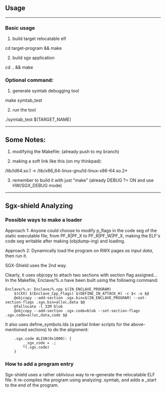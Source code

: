 ## Usage

***

### Basic usage

1. build target relocatable elf

cd target-program && make

2. build sgx application 

cd .. && make

### Optional command:

1. generate symtab debugging tool

make symtab_test

2. run the tool

./symtab_test $(TARGET_NAME)

------------------------------------
Some Notes:
------------------------------------

1. modifying the Makefile: (already push to my branch)

2. making a soft link like this (on my thinkpad):

/lib/ld64.so.1 -> /lib/x86_64-linux-gnu/ld-linux-x86-64.so.2*

3. remember to build it with just "make" (already DEBUG ?= ON and use HW/SGX_DEBUG mode)

***

## Sgx-shield Analyzing

### Possible ways to make a loader

Approach 1: Anyone could choose to modify p_flags in the code seg of the static executable file, from PF_R|PF_X to PF_R|PF_W|PF_X, making the ELF's code seg writable after making (objdump-ing) and loading.

Approach 2: Dynamically load the program on RWX pages _as input data_, then run it.

SGX-Shield uses the 2nd way.

Clearly, it uses objcopy to attach two sections with section flag assigned...
In the Makefile, Enclave/%.o have been built using the following command:
```
Enclave/%.o: Enclave/%.cpp $(IN_ENCLAVE_PROGRAM)
	$(CXX) $(Enclave_Cpp_Flags) $(DEFINE_IN_ATTACK_H) -c $< -o $@
	@objcopy --add-section .sgx.bin=$(IN_ENCLAVE_PROGRAM) --set-section-flags .sgx.bin=alloc,data $@
	@fallocate -l 32M blob
	@objcopy --add-section .sgx.code=blob --set-section-flags .sgx.code=alloc,data,code $@
```

It also uses define_symbols.lds (a partial linker scripts for the above-mentioned sections) to do the alignment:
```
    .sgx.code ALIGN(0x1000): {
        __sgx_code = .;
        *(.sgx.code)
    }
```

### How to add a program entry

Sgx-shield uses a rather oblivious way to re-generate the relocatable ELF file. It re-compiles the program using analyzing .symtab, and adds a \_start to the end of the program.
